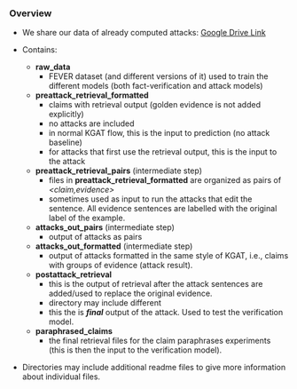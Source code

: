 ### Overview 

- We share our data of already computed attacks: [Google Drive Link](https://drive.google.com/drive/folders/1xbSzefjPm4Ii5WQSKX2C5wT5MydBkqcT?usp=sharing)
- Contains:
	- **raw_data** 
	    - FEVER dataset (and different versions of it) used to train the different models (both fact-verification and attack models)
	- **preattack_retrieval_formatted**
	    - claims with retrieval output (golden evidence is not added explicitly) 
	    - no attacks are included 
	    - in normal KGAT flow, this is the input to prediction (no attack baseline)
	    - for attacks that first use the retrieval output, this is the input to the attack    
	- **preattack_retrieval_pairs** (intermediate step) 
	    - files in **preattack_retrieval_formatted** are organized as pairs of *<claim,evidence>*
	    - sometimes used as input to run the attacks that edit the sentence. All evidence sentences are labelled with the original label of the example.
	- **attacks_out_pairs** (intermediate step) 
	    - output of attacks as pairs 
	- **attacks_out_formatted** (intermediate step) 
	    - output of attacks formatted in the same style of KGAT, i.e., claims with groups of evidence (attack result). 
	- **postattack_retrieval**
	    - this is the output of retrieval after the attack sentences are added/used to replace the original evidence. 
	    - directory may include different 
	    - this the is ***final*** output of the attack. Used to test the verification model. 
	- **paraphrased_claims**
	    - the final retrieval files for the claim paraphrases experiments (this is then the input to the verification model).
	    
- Directories may include additional readme files to give more information about individual files.

